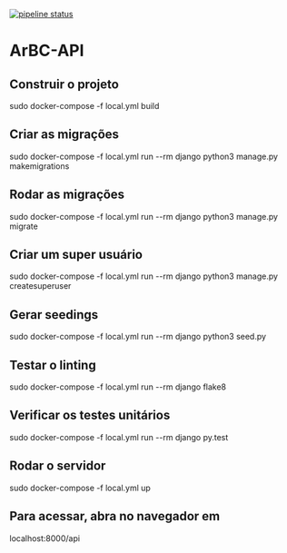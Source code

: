 [![pipeline status](https://gitlab.com/lucianosz7/2019-2-ArBC-API/badges/develop/pipeline.svg)](https://gitlab.com/lucianosz7/2019-2-ArBC-API/commits/develop)

# ArBC-API

## Construir o projeto

sudo docker-compose -f local.yml build

## Criar as migrações

sudo docker-compose -f local.yml run --rm django python3 manage.py makemigrations

## Rodar as migrações

sudo docker-compose -f local.yml run --rm django python3 manage.py migrate

## Criar um super usuário

sudo docker-compose -f local.yml run --rm django python3 manage.py createsuperuser

## Gerar seedings

sudo docker-compose -f local.yml run --rm django python3 seed.py

## Testar o linting

sudo docker-compose -f local.yml run --rm django flake8

## Verificar os testes unitários

sudo docker-compose -f local.yml run --rm django py.test

## Rodar o servidor

sudo docker-compose -f local.yml up

## Para acessar, abra no navegador em

localhost:8000/api
